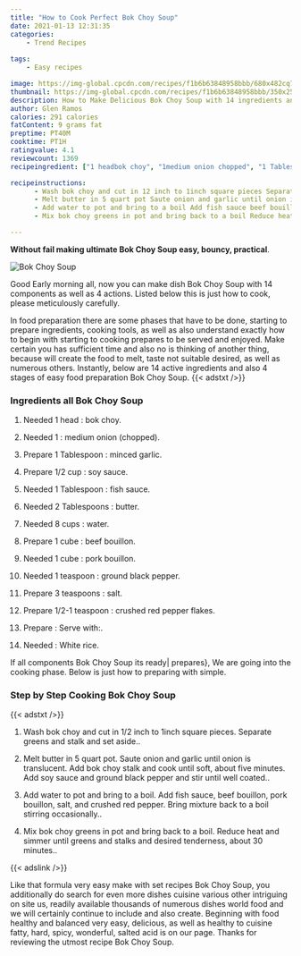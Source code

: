 ```yaml
---
title: "How to Cook Perfect Bok Choy Soup"
date: 2021-01-13 12:31:35
categories:
    - Trend Recipes
    
tags:
    - Easy recipes

image: https://img-global.cpcdn.com/recipes/f1b6b63848958bbb/680x482cq70/bok-choy-soup-recipe-main-photo.jpg
thumbnail: https://img-global.cpcdn.com/recipes/f1b6b63848958bbb/350x250cq70/bok-choy-soup-recipe-main-photo.jpg
description: How to Make Delicious Bok Choy Soup with 14 ingredients and 4 stages of easy cooking.
author: Glen Ramos
calories: 291 calories
fatContent: 9 grams fat
preptime: PT40M
cooktime: PT1H
ratingvalue: 4.1
reviewcount: 1369
recipeingredient: ["1 headbok choy", "1medium onion chopped", "1 Tablespoonminced garlic", "1/2 cupsoy sauce", "1 Tablespoonfish sauce", "2 Tablespoonsbutter", "8 cupswater", "1 cubebeef bouillon", "1 cubepork bouillon", "1 teaspoonground black pepper", "3 teaspoonssalt", "1/2-1 teaspooncrushed red pepper flakes", "Serve with", "White rice"]

recipeinstructions: 
      - Wash bok choy and cut in 12 inch to 1inch square pieces Separate greens and stalk and set aside 
      - Melt butter in 5 quart pot Saute onion and garlic until onion is translucent Add bok choy stalk and cook until soft about five minutes Add soy sauce and ground black pepper and stir until well coated 
      - Add water to pot and bring to a boil Add fish sauce beef bouillon pork bouillon salt and crushed red pepper Bring mixture back to a boil stirring occasionally 
      - Mix bok choy greens in pot and bring back to a boil Reduce heat and simmer until greens and stalks and desired tenderness about 30 minutes

---
```




**Without fail making ultimate Bok Choy Soup easy, bouncy, practical**. 


![Bok Choy Soup](https://img-global.cpcdn.com/recipes/f1b6b63848958bbb/680x482cq70/bok-choy-soup-recipe-main-photo.jpg "Bok Choy Soup")




Good Early morning all, now you can make dish Bok Choy Soup with 14 components as well as 4 actions. Listed below this is just how to cook, please meticulously carefully.

In food preparation there are some phases that have to be done, starting to prepare ingredients, cooking tools, as well as also understand exactly how to begin with starting to cooking prepares to be served and enjoyed. Make certain you has sufficient time and also no is thinking of another thing, because will create the food to melt, taste not suitable desired, as well as numerous others. Instantly, below are 14 active ingredients and also 4 stages of easy food preparation Bok Choy Soup.
{{< adstxt />}}

### Ingredients all Bok Choy Soup


1. Needed 1 head : bok choy.

1. Needed 1 : medium onion (chopped).

1. Prepare 1 Tablespoon : minced garlic.

1. Prepare 1/2 cup : soy sauce.

1. Needed 1 Tablespoon : fish sauce.

1. Needed 2 Tablespoons : butter.

1. Needed 8 cups : water.

1. Prepare 1 cube : beef bouillon.

1. Needed 1 cube : pork bouillon.

1. Needed 1 teaspoon : ground black pepper.

1. Prepare 3 teaspoons : salt.

1. Prepare 1/2-1 teaspoon : crushed red pepper flakes.

1. Prepare  : Serve with:.

1. Needed  : White rice.



If all components Bok Choy Soup its ready| prepares}, We are going into the cooking phase. Below is just how to preparing with simple.

### Step by Step Cooking Bok Choy Soup

{{< adstxt />}}


1. Wash bok choy and cut in 1/2 inch to 1inch square pieces. Separate greens and stalk and set aside..



1. Melt butter in 5 quart pot. Saute onion and garlic until onion is translucent. Add bok choy stalk and cook until soft, about five minutes. Add soy sauce and ground black pepper and stir until well coated..



1. Add water to pot and bring to a boil. Add fish sauce, beef bouillon, pork bouillon, salt, and crushed red pepper. Bring mixture back to a boil stirring occasionally..



1. Mix bok choy greens in pot and bring back to a boil. Reduce heat and simmer until greens and stalks and desired tenderness, about 30 minutes..





{{< adslink />}}

Like that formula very easy make with set recipes Bok Choy Soup, you additionally do search for even more dishes cuisine various other intriguing on site us, readily available thousands of numerous dishes world food and we will certainly continue to include and also create. Beginning with food healthy and balanced very easy, delicious, as well as healthy to cuisine fatty, hard, spicy, wonderful, salted acid is on our page. Thanks for reviewing the utmost recipe Bok Choy Soup.
